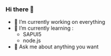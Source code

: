 ### Hi there 👋

- 🔭 I’m currently working on everything
- 🌱 I’m currently learning :
  - SAPUI5
  - node.js
- 💬 Ask me about anything you want

<!--
**aspirio187/aspirio187** is a ✨ _special_ ✨ repository because its `README.md` (this file) appears on your GitHub profile.

Here are some ideas to get you started:

- 👯 I’m looking to collaborate on ...
- 🤔 I’m looking for help with ...
- 📫 How to reach me: ...
- 😄 Pronouns: ...
- ⚡ Fun fact: ...
-->
